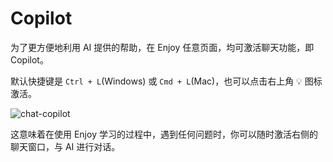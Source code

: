 # Copilot

为了更方便地利用 AI 提供的帮助，在 Enjoy 任意页面，均可激活聊天功能，即 Copilot。

默认快捷键是 `Ctrl + L`(Windows) 或 `Cmd + L`(Mac)，也可以点击右上角 💡 图标激活。

![chat-copilot](/images/enjoy/chat-shadow-copilot.png)

这意味着在使用 Enjoy 学习的过程中，遇到任何问题时，你可以随时激活右侧的聊天窗口，与 AI 进行对话。
